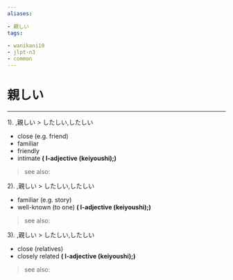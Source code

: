 ```yaml
---
aliases:
    
- 親しい
tags:
    
- wanikani10
- jlpt-n3
- common
---
```


# 親しい
---
1).
,親しい > したしい,したしい

- close (e.g. friend)
- familiar
- friendly
- intimate
**( I-adjective (keiyoushi);)**
> see also: 
            
2).
,親しい > したしい,したしい

- familiar (e.g. story)
- well-known (to one)
**( I-adjective (keiyoushi);)**
> see also: 
            
3).
,親しい > したしい,したしい

- close (relatives)
- closely related
**( I-adjective (keiyoushi);)**
> see also: 
            